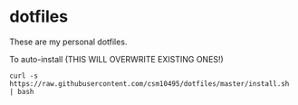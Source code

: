 # dotfiles

These are my personal dotfiles. 

To auto-install (THIS WILL OVERWRITE EXISTING ONES!)

```
curl -s https://raw.githubusercontent.com/csm10495/dotfiles/master/install.sh | bash
```